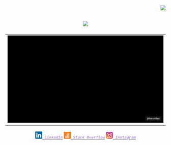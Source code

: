 <img align="right" src="https://visitor-badge.laobi.icu/badge?page_id=zumrudu-anka.zumrudu-anka">

<h1 align="center">
  <a href="https://git.io/typing-svg">
    <img src="https://readme-typing-svg.herokuapp.com/?lines=Hello,+There!+👋;This+is+My+Profile....;Nice+to+meet+you!&center=true&size=30&color=B399D4">
  </a>
</h1>

<!-- Recuadro de ancho completo para imagen/GIF -->
<table align="center" width="100%">
  <tr>
    <td align="center">
      <!-- Reemplaza esto con tu imagen/GIF -->
      <img src="images/fondologo.gif" width="100%">
    </td>
  </tr>
</table>

<h5 align="center">
  <code><a href="https://www.linkedin.com/in/luis-sancho-b42323368/" title="LinkedIn Profile"><img width="22" src="images/linkedin.svg"> <span style="color:#B399D4">LinkedIn</span></a></code>
  <code><a href="https://stackoverflow.com/users/30634900/luis-sancho" title="Stack Overflow Profile"><img width="22" src="images/stackoverflow.svg"> <span style="color:#B399D4">Stack Overflow</span></a></code>
  <code><a href="https://www.instagram.com/kidbucle/" title="Instagram Profile"><img width="22" src="images/instagram.svg"> <span style="color:#B399D4">Instagram</span></a></code>
</h5>
